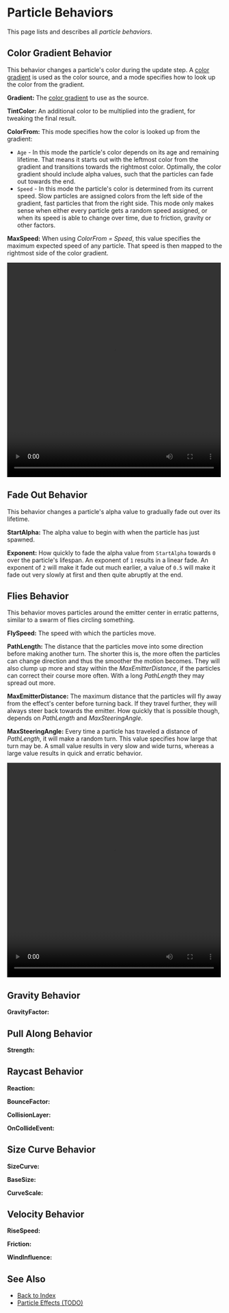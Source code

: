 # Particle Behaviors

This page lists and describes all *particle behaviors*.

## Color Gradient Behavior

This behavior changes a particle's color during the update step. A [color gradient](../../animation/color-gradients.md) is used as the color source, and a mode specifies how to look up the color from the gradient.

**Gradient:** The [color gradient](../../animation/color-gradients.md) to use as the source.

**TintColor:** An additional color to be multiplied into the gradient, for tweaking the final result.

**ColorFrom:** This mode specifies how the color is looked up from the gradient:

* `Age` - In this mode the particle's color depends on its age and remaining lifetime. That means it starts out with the leftmost color from the gradient and transitions towards the rightmost color. Optimally, the color gradient should include alpha values, such that the particles can fade out towards the end.
* `Speed` - In this mode the particle's color is determined from its current speed. Slow particles are assigned colors from the left side of the gradient, fast particles that from the right side. This mode only makes sense when either every particle gets a random speed assigned, or when its speed is able to change over time, due to friction, gravity or other factors.

**MaxSpeed:** When using *ColorFrom = Speed*, this value specifies the maximum expected speed of any particle. That speed is then mapped to the rightmost side of the color gradient.

<video src="media/color-gradient.webm" width="500" height="500" controls preload></video>

## Fade Out Behavior

This behavior changes a particle's alpha value to gradually fade out over its lifetime.

**StartAlpha:** The alpha value to begin with when the particle has just spawned.

**Exponent:** How quickly to fade the alpha value from `StartAlpha` towards `0` over the particle's lifespan. An exponent of `1` results in a linear fade. An exponent of `2` will make it fade out much earlier, a value of `0.5` will make it fade out very slowly at first and then quite abruptly at the end.

## Flies Behavior

This behavior moves particles around the emitter center in erratic patterns, similar to a swarm of flies circling something.

**FlySpeed:** The speed with which the particles move.

**PathLength:** The distance that the particles move into some direction before making another turn. The shorter this is, the more often the particles can change direction and thus the smoother the motion becomes. They will also clump up more and stay within the *MaxEmitterDistance*, if the particles can correct their course more often. With a long *PathLength* they may spread out more.

**MaxEmitterDistance:** The maximum distance that the particles will fly away from the effect's center before turning back. If they travel further, they will always steer back towards the emitter. How quickly that is possible though, depends on *PathLength* and *MaxSteeringAngle*.

**MaxSteeringAngle:** Every time a particle has traveled a distance of *PathLength*, it will make a random turn. This value specifies how large that turn may be. A small value results in very slow and wide turns, whereas a large value results in quick and erratic behavior.

<video src="media/flies.webm" width="500" height="500" controls preload></video>

## Gravity Behavior

**GravityFactor:**

## Pull Along Behavior

**Strength:**

## Raycast Behavior

**Reaction:**

**BounceFactor:**

**CollisionLayer:**

**OnCollideEvent:**

## Size Curve Behavior

**SizeCurve:**

**BaseSize:**

**CurveScale:**

## Velocity Behavior

**RiseSpeed:**

**Friction:**

**WindInfluence:**

## See Also

* [Back to Index](../../index.md)
* [Particle Effects (TODO)](particle-effects-overview.md)
